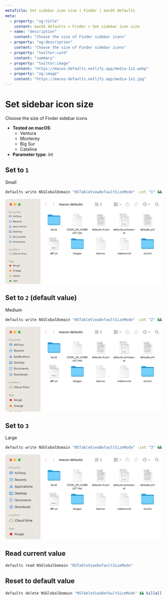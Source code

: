 ```yaml
---
metaTitle: Set sidebar icon size | Finder | macOS defaults
meta:
  - property: "og:title"
    content: macOS defaults > Finder > Set sidebar icon size
  - name: "description"
    content: "Choose the size of Finder sidebar icons"
  - property: "og:description"
    content: "Choose the size of Finder sidebar icons"
  - property: "twitter:card"
    content: "summary"
  - property: "twitter:image"
    content: "https://macos-defaults.netlify.app/media-1x1.webp"
  - property: "og:image"
    content: "https://macos-defaults.netlify.app/media-1x1.jpg"
---
```

# Set sidebar icon size

Choose the size of Finder sidebar icons

<!-- break lists -->

- **Tested on macOS**:
  * Ventura
  * Monterey
  * Big Sur
  * Catalina
- **Parameter type**: int

## Set to `1`

Small

```bash
defaults write NSGlobalDomain "NSTableViewDefaultSizeMode" -int "1" && killall Finder
```
<img
  src="./finder-NSTableViewDefaultSizeMode-1.png"
  alt="Example output with value set to 1"
  width="740" height="415" style="height: auto"
/>

## Set to `2` (default value)

Medium

```bash
defaults write NSGlobalDomain "NSTableViewDefaultSizeMode" -int "2" && killall Finder
```
<img
  src="./finder-NSTableViewDefaultSizeMode-2.png"
  alt="Example output with value set to 2"
  width="740" height="415" style="height: auto"
/>

## Set to `3`

Large

```bash
defaults write NSGlobalDomain "NSTableViewDefaultSizeMode" -int "3" && killall Finder
```
<img
  src="./finder-NSTableViewDefaultSizeMode-3.png"
  alt="Example output with value set to 3"
  width="740" height="415" style="height: auto"
/>

## Read current value
```bash
defaults read NSGlobalDomain "NSTableViewDefaultSizeMode"
```

## Reset to default value
```bash
defaults delete NSGlobalDomain "NSTableViewDefaultSizeMode" && killall Finder
```
